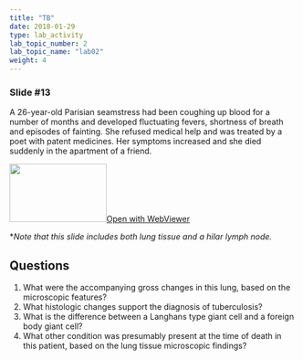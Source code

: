 ```yaml
---
title: "TB"
date: 2018-01-29
type: lab_activity
lab_topic_number: 2
lab_topic_name: "lab02"
weight: 4
---
```

<div class="entrybody">
<h3>Slide #13</h3>

<p>A 26-year-old Parisian seamstress had been coughing up blood for a number of months and developed fluctuating fevers, shortness of breath and episodes of fainting. She refused medical help and was treated by a poet with patent medicines. Her symptoms increased and she died suddenly in the apartment of a friend.</p>

<div class="thumbnail"><a href="http://virtualslides.cumc.columbia.edu/Lung%20Path%2004.svs/view.apml?" target="_blank"><img alt="" src="http://pathologylab.ccnmtl.columbia.edu/assets/images/slide_lungpath04.jpg" width="170" height="102" class="mt-image-left"></a><a href="http://virtualslides.cumc.columbia.edu/Lung%20Path%2004.svs/view.apml?" target="_blank">Open with WebViewer</a></div>

<p>*<i>Note that this slide includes both lung tissue and a hilar lymph node.</i><br clear="all"></p>

<h2>Questions</h2>


<ol>
<li>What were the accompanying gross changes in this lung, based on the microscopic features?</li>
<li>What histologic changes support the diagnosis of tuberculosis?</li>
<li>What is the difference between a Langhans type giant cell and a foreign body giant cell?</li>
<li>What other condition was presumably present at the time of death in this patient, based on the lung tissue microscopic findings?</li>
</ol>


						
</div>
